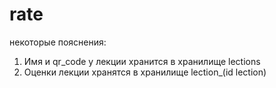 # rate

некоторые пояснения:
1) Имя и qr_code у лекции хранится в хранилище lections
2) Оценки лекции хранятся в хранилище lection_(id lection)
